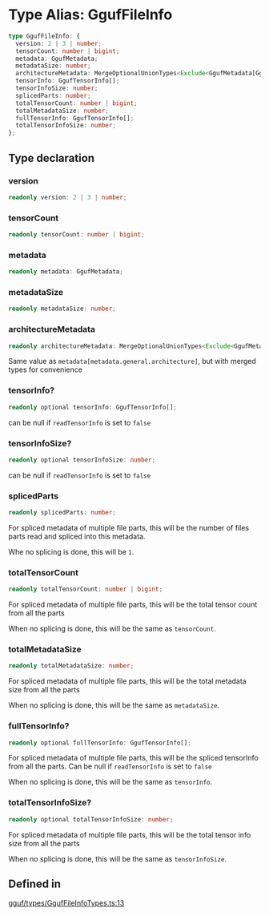 # Type Alias: GgufFileInfo

```ts
type GgufFileInfo: {
  version: 2 | 3 | number;
  tensorCount: number | bigint;
  metadata: GgufMetadata;
  metadataSize: number;
  architectureMetadata: MergeOptionalUnionTypes<Exclude<GgufMetadata[GgufArchitectureType], undefined>>;
  tensorInfo: GgufTensorInfo[];
  tensorInfoSize: number;
  splicedParts: number;
  totalTensorCount: number | bigint;
  totalMetadataSize: number;
  fullTensorInfo: GgufTensorInfo[];
  totalTensorInfoSize: number;
};
```

## Type declaration

### version

```ts
readonly version: 2 | 3 | number;
```

### tensorCount

```ts
readonly tensorCount: number | bigint;
```

### metadata

```ts
readonly metadata: GgufMetadata;
```

### metadataSize

```ts
readonly metadataSize: number;
```

### architectureMetadata

```ts
readonly architectureMetadata: MergeOptionalUnionTypes<Exclude<GgufMetadata[GgufArchitectureType], undefined>>;
```

Same value as `metadata[metadata.general.architecture]`, but with merged types for convenience

### tensorInfo?

```ts
readonly optional tensorInfo: GgufTensorInfo[];
```

can be null if `readTensorInfo` is set to `false`

### tensorInfoSize?

```ts
readonly optional tensorInfoSize: number;
```

can be null if `readTensorInfo` is set to `false`

### splicedParts

```ts
readonly splicedParts: number;
```

For spliced metadata of multiple file parts,
this will be the number of files parts read and spliced into this metadata.

Whe no splicing is done, this will be `1`.

### totalTensorCount

```ts
readonly totalTensorCount: number | bigint;
```

For spliced metadata of multiple file parts, this will be the total tensor count from all the parts

When no splicing is done, this will be the same as `tensorCount`.

### totalMetadataSize

```ts
readonly totalMetadataSize: number;
```

For spliced metadata of multiple file parts, this will be the total metadata size from all the parts

When no splicing is done, this will be the same as `metadataSize`.

### fullTensorInfo?

```ts
readonly optional fullTensorInfo: GgufTensorInfo[];
```

For spliced metadata of multiple file parts, this will be the spliced tensorInfo from all the parts.
Can be null if `readTensorInfo` is set to `false`

When no splicing is done, this will be the same as `tensorInfo`.

### totalTensorInfoSize?

```ts
readonly optional totalTensorInfoSize: number;
```

For spliced metadata of multiple file parts, this will be the total tensor info size from all the parts

When no splicing is done, this will be the same as `tensorInfoSize`.

## Defined in

[gguf/types/GgufFileInfoTypes.ts:13](https://github.com/withcatai/node-llama-cpp/blob/6405ee945e792651123189aae2612212095765b6/src/gguf/types/GgufFileInfoTypes.ts#L13)
